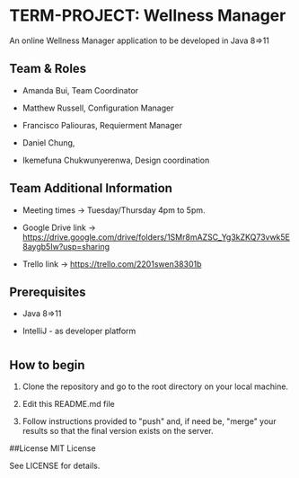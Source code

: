 # TERM-PROJECT: Wellness Manager

An online Wellness Manager application to be developed in Java 8=>11

## Team & Roles

- Amanda Bui, Team Coordinator

- Matthew Russell, Configuration Manager

- Francisco Paliouras, Requierment Manager 

- Daniel Chung,

- Ikemefuna Chukwunyerenwa, Design coordination

## Team Additional Information

- Meeting times -> Tuesday/Thursday 4pm to 5pm.

- Google Drive link -> https://drive.google.com/drive/folders/1SMr8mAZSC_Yg3kZKQ73vwk5E8aygb5Iw?usp=sharing 

- Trello link -> https://trello.com/2201swen38301b

## Prerequisites

- Java 8=>11

- IntelliJ - as developer platform

#

## How to begin

1. Clone the repository and go to the root directory on your local machine.

2. Edit this README.md file

3. Follow instructions provided to "push" and, if need be, "merge" your results so that the final version exists on the server.



##License
MIT License

See LICENSE for details.

